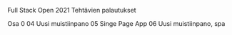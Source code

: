 Full Stack Open 2021
Tehtävien palautukset

Osa 0
04 Uusi muistiinpano
05 Singe Page App
06 Uusi muistiinpano, spa


